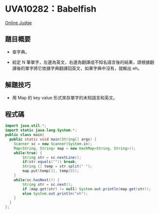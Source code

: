 # UVA10282：Babelfish

[Online Judge](https://onlinejudge.org/index.php?option=com_onlinejudge&Itemid=8&page=show_problem&problem=1223)

## 題目概要

- 查字典。

- 給定 N 筆單字，左邊為英文，右邊為翻譯成不知名語言後的結果，請根據翻譯後的單字將它依據字典翻譯回英文，如果字典中沒有，就輸出 eh。

## 解題技巧

- 用 Map 的 key value 形式來存單字的未知語言和英文。

## 程式碼

```java
import java.util.*;
import static java.lang.System.*;
public class main{
  public static void main(String[] args) {
    Scanner sc = new Scanner(System.in);
    Map<String, String> map = new HashMap<String, String>();
    while(true) {
        String str = sc.nextLine();
        if(str.equals("")) break;
        String [] temp = str.split(" ");
        map.put(temp[1], temp[0]);
    }
    while(sc.hasNext()) {
        String str = sc.next();
        if (map.get(str) != null) System.out.println(map.get(str));
        else System.out.println("eh");
    }
  }
};
```
